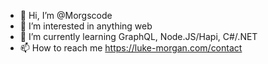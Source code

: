 -  👋   Hi, I’m @Morgscode
-  👀   I’m interested in anything web
-  🌱   I’m currently learning GraphQL, Node.JS/Hapi, C#/.NET
-  📫   How to reach me https://luke-morgan.com/contact

<!---
Morgscode/Morgscode is a ✨ special ✨ repository because its `README.md` (this file) appears on your GitHub profile.
You can click the Preview link to take a look at your changes.
--->
